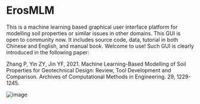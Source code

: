 # ErosMLM
This is a machine learning based graphical user interface platform for modelling soil properties or similar issues in other domains. This GUI is open to community now. It includes source code, data, tutorial in both Chinese and English, and manual book. Welcome to use! Such GUI is clearly introduced in the following paper:

Zhang P, Yin ZY, Jin YF, 2021. Machine Learning-Based Modelling of Soil Properties for Geotechnical Design: Review, Tool Development and Comparison. Archives of Computational Methods in Engineering. 29, 1229-1245.

![image](https://user-images.githubusercontent.com/67883422/162118402-54022383-c103-4b7b-940c-ad8dc09fe101.png)
